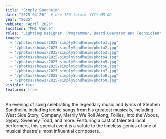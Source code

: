 ```yaml
---
title: "Simply Sondheim"
date: "2025-04-26"  # Use ISO format YYYY-MM-DD
year: "2025"
webDate: "April 2025"
location: "MMC Venue"
roles: "Lighting Designer, Programmer, Board Operator and Technician"
images:
  - "/photos/shows/2025-simplySondheim/photo1.jpg"
  - "/photos/shows/2025-simplySondheim/photo2.jpg"
  - "/photos/shows/2025-simplySondheim/photo3.jpg"
  - "/photos/shows/2025-simplySondheim/photo4.jpg"
  - "/photos/shows/2025-simplySondheim/photo5.jpg"
  - "/photos/shows/2025-simplySondheim/photo6.jpg"
  - "/photos/shows/2025-simplySondheim/photo7.jpg"
  - "/photos/shows/2025-simplySondheim/photo8.jpg"
  - "/photos/shows/2025-simplySondheim/photo9.jpg"
visible: true
featured: true
---
```

An evening of song celebrating the legendary music and lyrics of Stephen Sondheim, including iconic songs from his greatest musicals, including West Side Story, Company, Merrily We Roll Along, Follies, Into the Woods, Gypsy, Sweeney Todd, and more. Featuring a cast of talented local performers, this special event is a salute to the timeless genius of one of musical theatre's most influential composers.
